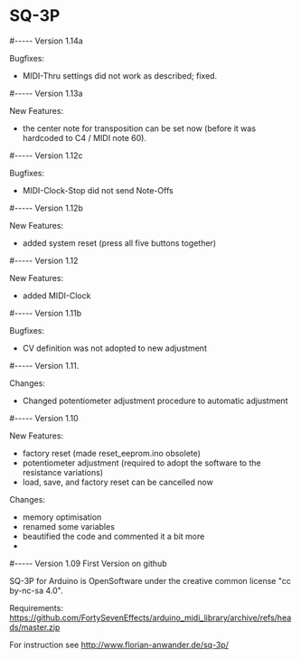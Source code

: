 # SQ-3P
#-----
Version 1.14a

Bugfixes:
- MIDI-Thru settings did not work as described; fixed.

#-----
Version 1.13a

New Features:
- the center note for transposition can be set now (before it was hardcoded to C4 / MIDI note 60).

#-----
Version 1.12c

Bugfixes:
- MIDI-Clock-Stop did not send Note-Offs

#-----
Version 1.12b

New Features:
- added system reset (press all five buttons together) 

#-----
Version 1.12

New Features:
- added MIDI-Clock
 
#-----
Version 1.11b

Bugfixes:
- CV definition was not adopted to new adjustment

#-----
Version 1.11.

Changes:
- Changed potentiometer adjustment procedure to automatic adjustment


#-----
Version 1.10

New Features:
- factory reset (made reset_eeprom.ino obsolete)
- potentiometer adjustment (required to adopt the software to the resistance variations)
- load, save, and factory reset can be cancelled now 

Changes:
- memory optimisation
- renamed some variables
- beautified the code and commented it a bit more
- 
#-----
Version 1.09 First Version on github

SQ-3P for Arduino is OpenSoftware under the creative common license "cc by-nc-sa 4.0".

Requirements: https://github.com/FortySevenEffects/arduino_midi_library/archive/refs/heads/master.zip

For instruction see http://www.florian-anwander.de/sq-3p/

